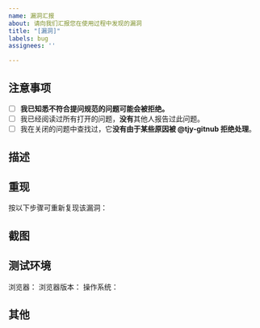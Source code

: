 ```yaml
---
name: 漏洞汇报
about: 请向我们汇报您在使用过程中发现的漏洞
title: "[漏洞]"
labels: bug
assignees: ''

---
```

## 注意事项
<!--（请完成以下操作并在`[ ]`中添加x标记完成）-->
- [ ] **我已知悉不符合提问规范的问题可能会被拒绝。**
- [ ] 我已经阅读过所有打开的问题，**没有**其他人报告过此问题。
- [ ] 我在关闭的问题中查找过，它**没有由于某些原因被 @tjy-gitnub  拒绝处理**。

<!-- 请至少给出**问题描述**和**如何重现问题**-->
## 描述

<!-- 请描述一下这个漏洞是什么样的 -->

## 重现

按以下步骤可重新复现该漏洞：

<!-- 请用步骤的方式描述一下如何重新复现该漏洞 -->

## 截图

<!-- 如果有的话，请在这里附上相关的截图或视频 -->

## 测试环境

浏览器：<!--请在这里填入使用的浏览器，如Edge, Chrome, Firefox, Safari, Opera等 -->
浏览器版本：<!-- 请在这里填入浏览器的版本 -->
操作系统：<!-- 请在这里填入使用的操作系统，如iOS 15, Windows 11, Android 13, Ubuntu 22.04.2 LTS等 -->

## 其他

<!-- 如果有其他的内容，请在这里进行补充 -->
